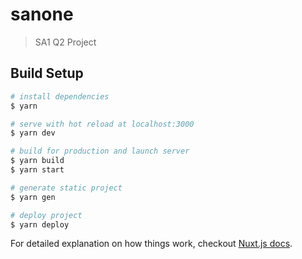 # sanone

> SA1 Q2 Project

## Build Setup

```bash
# install dependencies
$ yarn

# serve with hot reload at localhost:3000
$ yarn dev

# build for production and launch server
$ yarn build
$ yarn start

# generate static project
$ yarn gen

# deploy project
$ yarn deploy
```

For detailed explanation on how things work, checkout [Nuxt.js docs](https://nuxtjs.org).
